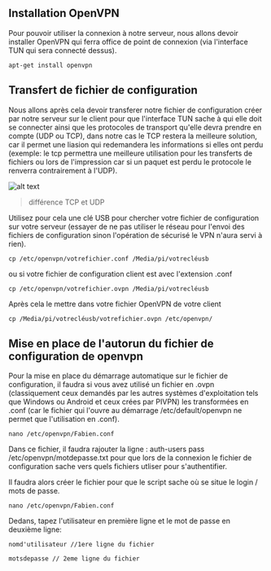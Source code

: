Installation OpenVPN 
-
Pour pouvoir utiliser la connexion à notre serveur, nous allons devoir installer OpenVPN qui ferra office de point de connexion (via l'interface TUN qui sera connecté dessus).

```shell
apt-get install openvpn
```

Transfert de fichier de configuration
-

Nous allons après cela devoir transferer notre fichier de configuration créer par notre serveur sur le client pour que l'interface TUN sache à qui elle doit se connecter ainsi que les protocoles de transport qu'elle devra prendre en compte (UDP ou TCP), dans notre cas le TCP restera la meilleure solution, car il permet une liasion qui redemandera les informations si elles ont perdu (exemple: le tcp permettra une meilleure utilisation pour les transferts de fichiers ou lors de l'impression car si un paquet est perdu le protocole le renverra contrairement à l'UDP).

![alt text](https://github.com/Eixa6Info/eixa6_vpn/blob/master/Configuration/Client/2-Connexion%20VPN%20client-serveur/PROTO.jpeg)
>différence TCP et UDP

Utilisez pour cela une clé USB pour chercher votre fichier de configuration sur votre serveur (essayer de ne pas utiliser le réseau pour l'envoi des fichiers de configuration sinon l'opération de sécurisé le VPN n'aura servi à rien).

```shell
cp /etc/openvpn/votrefichier.conf /Media/pi/votrecléusb
```
ou si votre fichier de configuration client est avec l'extension .conf
```shell
cp /etc/openvpn/votrefichier.ovpn /Media/pi/votrecléusb
```



Après cela le mettre dans votre fichier OpenVPN de votre client

```shell
cp /Media/pi/votrecléusb/votrefichier.ovpn /etc/openvpn/
```
Mise en place de l'autorun du fichier de configuration de openvpn
--

Pour la mise en place du démarrage automatique sur le fichier de configuration, il faudra si vous avez utilisé un fichier en .ovpn (classiquement ceux demandés par les autres systèmes d'exploitation tels que Windows ou Android et ceux crées par PIVPN) les transformées en .conf (car le fichier qui l'ouvre au démarrage /etc/default/openvpn ne permet que l'utilisation en .conf).

```shell
nano /etc/openvpn/Fabien.conf
```
Dans ce fichier, il faudra rajouter la ligne : auth-users pass /etc/openvpn/motdepasse.txt pour que lors de la connexion le fichier de configuration sache vers quels fichiers utliser pour s'authentifier.
  
Il faudra alors créer le fichier pour que le script sache où se situe le login / mots de passe.

```shell
nano /etc/openvpn/Fabien.conf
```
Dedans, tapez l'utilisateur en première ligne et le mot de passe en deuxième ligne:
```shell
nomd'utilisateur //1ere ligne du fichier

motsdepasse // 2eme ligne du fichier
```

